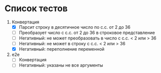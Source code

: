 # Список тестов

1. Конвертация
    - [x] Парсит строку в десятичное число по с.с. от 2 до 36
    - [ ] Преобразует число с с.с. от 2 до 36 в строковое представление
    - [ ] Негативный: не может преобразовать в число с с.с. < 2 или > 36
    - [ ] Негативный: не может в строку с с.с. < 2 или > 36
    - [x] Негативный: переполнение переменной

2. e2e
    - [ ] Конвертация
    - [ ] Негативный: указаны не все аргументы
